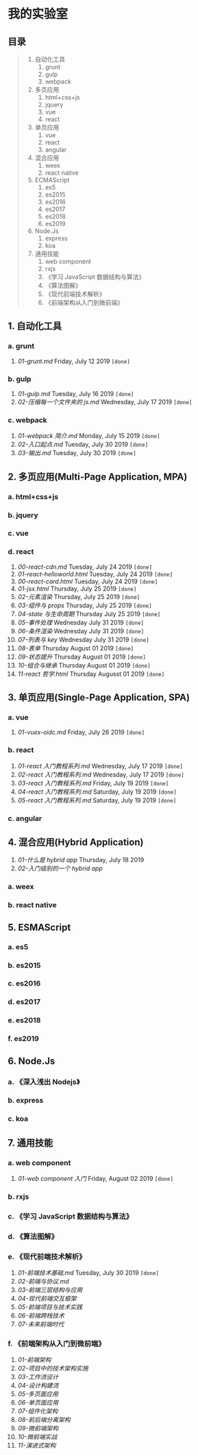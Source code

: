 # 我的实验室

## 目录

> 1. 自动化工具
>    1. grunt
>    2. gulp
>    3. webpack
> 2. 多页应用
>    1. html+css+js
>    2. jquery
>    3. vue
>    4. react
> 3. 单页应用
>    1. vue
>    2. react
>    3. angular
> 4. 混合应用
>    1. weex
>    2. react native
> 5. ECMAScript
>    1. es5
>    2. es2015
>    3. es2016
>    4. es2017
>    5. es2018
>    6. es2019
> 6. Node.Js
>    1. express
>    2. koa
> 7. 通用技能
>    1. web component
>    2. rxjs
>    3. 《学习 JavaScript 数据结构与算法》
>    4. 《算法图解》
>    5. 《现代前端技术解析》
>    6. 《前端架构从入门到微前端》

## 1. 自动化工具

### a. grunt

1. _01-grunt.md_ Friday, July 12 2019 `[done]`

### b. gulp

1. _01-gulp.md_ Tuesday, July 16 2019 `[done]`
2. _02-压缩每一个文件夹的 js.md_ Wednesday, July 17 2019 `[done]`

### c. webpack

1. _01-webpack 简介.md_ Monday, July 15 2019 `[done]`
2. _02-入口起点.md_ Tuesday, July 30 2019 `[done]`
3. _03-输出.md_ Tuesday, July 30 2019 `[done]`

## 2. 多页应用(Multi-Page Application, MPA)

### a. html+css+js

### b. jquery

### c. vue

### d. react

1. _00-react-cdn.md_ Tuesday, July 24 2019 `[done]`
2. _01-react-helloworld.html_ Tuesday, July 24 2019 `[done]`
3. _00-react-card.html_ Tuesday, July 24 2019 `[done]`
4. _01-jsx.html_ Thursday, July 25 2019 `[done]`
5. _02-元素渲染_ Thursday, July 25 2019 `[done]`
6. _03-组件与 props_ Thursday, July 25 2019 `[done]`
7. _04-state 与生命周期_ Thursday July 25 2019 `[done]`
8. _05-事件处理_ Wednesday July 31 2019 `[done]`
9. _06-条件渲染_ Wednesday July 31 2019 `[done]`
10. _07-列表与 key_ Wednesday July 31 2019 `[done]`
11. _08-表单_ Thursday August 01 2019 `[done]`
12. _09-状态提升_ Thursday August 01 2019 `[done]`
13. _10-组合与继承_ Thursday August 01 2019 `[done]`
14. _11-react 哲学.html_ Thursday Augusst 01 2019 `[done]`

## 3. 单页应用(Single-Page Application, SPA)

### a. vue

1. _01-vuex-oidc.md_ Friday, July 26 2019 `[done]`

### b. react

1. _01-react 入门教程系列.md_ Wednesday, July 17 2019 `[done]`
2. _02-react 入门教程系列.md_ Wednesday, July 17 2019 `[done]`
3. _03-react 入门教程系列.md_ Friday, July 19 2019 `[done]`
4. _04-react 入门教程系列.md_ Saturday, July 19 2019 `[done]`
5. _05-react 入门教程系列.md_ Saturday, July 19 2019 `[done]`

### c. angular

## 4. 混合应用(Hybrid Application)

1. _01-什么是 hybrid app_ Thursday, July 18 2019
2. _02-入门级别的一个 hybrid app_

### a. weex

### b. react native

## 5. ESMAScript

### a. es5

### b. es2015

### c. es2016

### d. es2017

### e. es2018

### f. es2019

## 6. Node.Js

### a. 《深入浅出 Nodejs》

### b. express

### c. koa

## 7. 通用技能

### a. web component

1. _01-web component 入门_ Friday, August 02 2019 `[done]`

### b. rxjs

### c. 《学习 JavaScript 数据结构与算法》

### d. 《算法图解》

### e. 《现代前端技术解析》

1. _01-前端技术基础.md_ Tuesday, July 30 2019 `[done]`
2. _02-前端与协议.md_
3. _03-前端三层结构与应用_
4. _04-现代前端交互框架_
5. _05-前端项目与技术实践_
6. _06-前端跨栈技术_
7. _07-未来前端时代_

### f. 《前端架构从入门到微前端》

1. _01-前端架构_
2. _02-项目中的技术架构实施_
3. _03-工作流设计_
4. _04-设计构建流_
5. _05-多页面应用_
6. _06-单页面应用_
7. _07-组件化架构_
8. _08-前后端分离架构_
9. _09-微前端架构_
10. _10-微前端实战_
11. _11-演进式架构_
